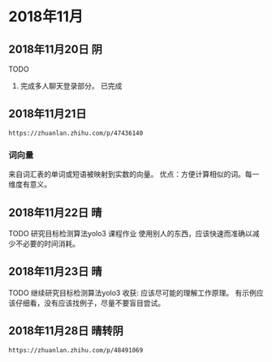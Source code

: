# 2018年11月

## 2018年11月20日 阴

TODO

1. 完成多人聊天登录部分。  已完成  

## 2018年11月21日

`https://zhuanlan.zhihu.com/p/47436140`

### 词向量

来自词汇表的单词或短语被映射到实数的向量。
优点：方便计算相似的词。每一维度有意义。

## 2018年11月22日 晴

TODO
研究目标检测算法yolo3 课程作业
使用别人的东西，应该快速而准确以减少不必要的时间消耗。

## 2018年11月23日 晴

TODO
继续研究目标检测算法yolo3
收获:
   应该尽可能的理解工作原理。
   有示例应该仔细看，没有应该找例子，尽量不要盲目尝试。

## 2018年11月28日 晴转阴

`https://zhuanlan.zhihu.com/p/48491069`
